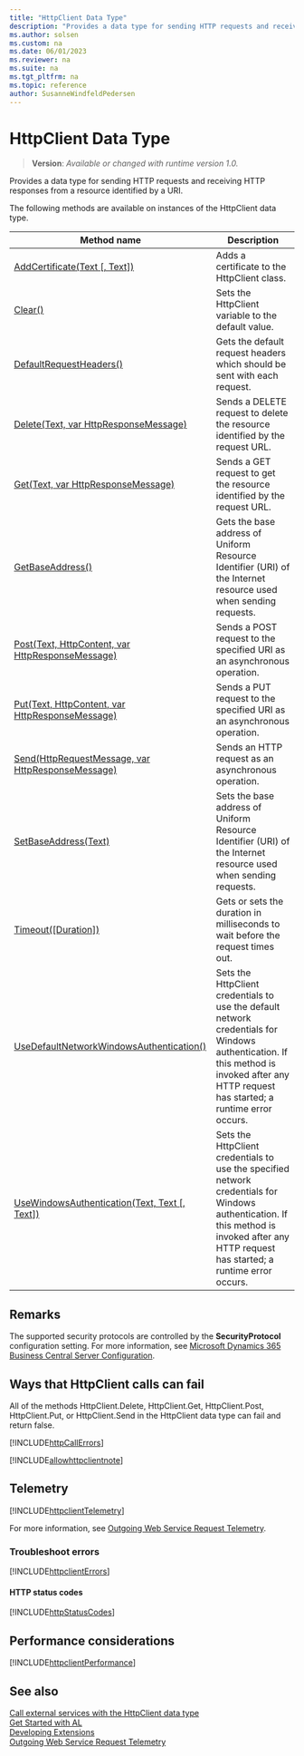 ```yaml
---
title: "HttpClient Data Type"
description: "Provides a data type for sending HTTP requests and receiving HTTP responses from a resource identified by a URI."
ms.author: solsen
ms.custom: na
ms.date: 06/01/2023
ms.reviewer: na
ms.suite: na
ms.tgt_pltfrm: na
ms.topic: reference
author: SusanneWindfeldPedersen
---
```

[//]: # (START>DO_NOT_EDIT)
[//]: # (IMPORTANT:Do not edit any of the content between here and the END>DO_NOT_EDIT.)
[//]: # (Any modifications should be made in the .xml files in the ModernDev repo.)
# HttpClient Data Type
> **Version**: _Available or changed with runtime version 1.0._

Provides a data type for sending HTTP requests and receiving HTTP responses from a resource identified by a URI.



The following methods are available on instances of the HttpClient data type.

|Method name|Description|
|-----------|-----------|
|[AddCertificate(Text [, Text])](httpclient-addcertificate-method.md)|Adds a certificate to the HttpClient class.|
|[Clear()](httpclient-clear-method.md)|Sets the HttpClient variable to the default value.|
|[DefaultRequestHeaders()](httpclient-defaultrequestheaders-method.md)|Gets the default request headers which should be sent with each request.|
|[Delete(Text, var HttpResponseMessage)](httpclient-delete-method.md)|Sends a DELETE request to delete the resource identified by the request URL.|
|[Get(Text, var HttpResponseMessage)](httpclient-get-method.md)|Sends a GET request to get the resource identified by the request URL.|
|[GetBaseAddress()](httpclient-getbaseaddress-method.md)|Gets the base address of Uniform Resource Identifier (URI) of the Internet resource used when sending requests.|
|[Post(Text, HttpContent, var HttpResponseMessage)](httpclient-post-method.md)|Sends a POST request to the specified URI as an asynchronous operation.|
|[Put(Text, HttpContent, var HttpResponseMessage)](httpclient-put-method.md)|Sends a PUT request to the specified URI as an asynchronous operation.|
|[Send(HttpRequestMessage, var HttpResponseMessage)](httpclient-send-method.md)|Sends an HTTP request as an asynchronous operation.|
|[SetBaseAddress(Text)](httpclient-setbaseaddress-method.md)|Sets the base address of Uniform Resource Identifier (URI) of the Internet resource used when sending requests.|
|[Timeout([Duration])](httpclient-timeout-method.md)|Gets or sets the duration in milliseconds to wait before the request times out.|
|[UseDefaultNetworkWindowsAuthentication()](httpclient-usedefaultnetworkwindowsauthentication-method.md)|Sets the HttpClient credentials to use the default network credentials for Windows authentication. If this method is invoked after any HTTP request has started; a runtime error occurs.|
|[UseWindowsAuthentication(Text, Text [, Text])](httpclient-usewindowsauthentication-method.md)|Sets the HttpClient credentials to use the specified network credentials for Windows authentication. If this method is invoked after any HTTP request has started; a runtime error occurs.|

[//]: # (IMPORTANT: END>DO_NOT_EDIT)

## Remarks

The supported security protocols are controlled by the **SecurityProtocol** configuration setting. For more information, see [Microsoft Dynamics 365 Business Central Server Configuration](../../../administration/configure-server-instance.md#Compatibility).

## Ways that HttpClient calls can fail
All of the methods HttpClient.Delete, HttpClient.Get, HttpClient.Post, HttpClient.Put, or HttpClient.Send in the HttpClient data type can fail and return false. 

[!INCLUDE[httpCallErrors](../../../includes/include-http-call-errors-note.md)]

[!INCLUDE[allowhttpclientnote](../../../includes/include-http-allowhttpclient-note.md)]


## Telemetry

[!INCLUDE[httpclientTelemetry](../../../includes/telemetry-outgoing-http.md)] 

For more information, see [Outgoing Web Service Request Telemetry](../../../administration/telemetry-webservices-outgoing-trace.md). 

### Troubleshoot errors

[!INCLUDE[httpclientErrors](../../../includes/errors-outgoing-http.md)] 

#### HTTP status codes
[!INCLUDE[httpStatusCodes](../../../includes/include-http-status-codes.md)]


## Performance considerations

[!INCLUDE[httpclientPerformance](../../../includes/performance-outgoing-http.md)]


## See also
[Call external services with the HttpClient data type](../../devenv-httpclient.md)  
[Get Started with AL](../../devenv-get-started.md)  
[Developing Extensions](../../devenv-dev-overview.md)  
[Outgoing Web Service Request Telemetry](../../../administration/telemetry-webservices-outgoing-trace.md)  
